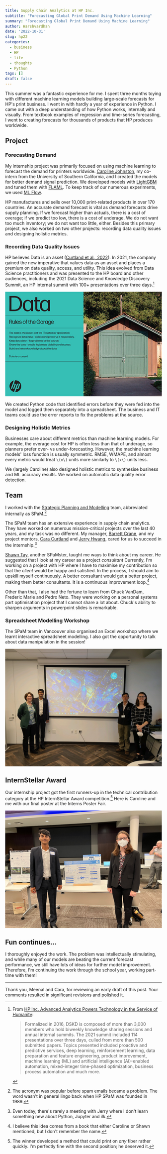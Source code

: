 ```yaml
---
title: Supply Chain Analytics at HP Inc.
subtitle: "Forecasting Global Print Demand Using Machine Learning"
summary: "Forecasting Global Print Demand Using Machine Learning"
author: Harshvardhan
date: '2022-10-31'
slug: hp22
categories:
  - business
  - HP
  - life
  - thoughts
  - Python
tags: []
draft: false
---
```


This summer was a fantastic experience for me. I spent three months toying with different machine learning models building large-scale forecasts for HP's print business. I went in with hardly a year of experience in Python. I came out with a deep understanding of how Python works, internally and visually. From textbook examples of regression and time-series forecasting, I went to creating forecasts for thousands of products that HP produces worldwide.

## Project

### Forecasting Demand

My internship project was primarily focused on using machine learning to forecast the demand for printers worldwide. [Caroline Johnston](https://www.linkedin.com/in/caroline-johnston39/), my co-intern from the University of Southern California, and I created the models for better demand signal prediction. We developed models with [LightGBM](https://lightgbm.readthedocs.io/en/v3.3.2/) and tuned them with [FLAML](https://github.com/microsoft/FLAML). To keep track of our numerous experiments, we used [ML Flow](https://mlflow.org/).

HP manufactures and sells over 10,000 print-related products in over 170 countries. An accurate demand forecast is vital as demand forecasts drive supply planning. If we forecast higher than actuals, there is a cost of overage; if we predict too low, there is a cost of underage. We do not want too much inventory; we do not want too little, either. Besides this primary project, we also worked on two other projects: recording data quality issues and designing holistic metrics.

### Recording Data Quality Issues

HP believes Data is an asset ([Curtland et al., 2022](https://pubsonline.informs.org/do/10.1287/orms.2022.02.18/full/)). In 2021, the company gained the new imperative that values data as an asset and places a premium on data quality, access, and utility. This idea evolved from Data Science practitioners and was presented to the HP board and other audiences, including the 2021 Data Science and Knowledge Discovery Summit, an HP internal summit with 100+ presentations over three days.[^1]

[^1]: From [HP Inc. Advanced Analytics Powers Technology in the Service of Humanity](https://pubsonline.informs.org/do/10.1287/orms.2022.02.18/full/):

    > Formalized in 2016, DSKD is composed of more than 3,000 members who hold biweekly knowledge sharing sessions and annual internal summits. The 2021 summit included 114 presentations over three days, culled from more than 500 submitted papers. Topics presented included proactive and predictive services, deep learning, reinforcement learning, data preparation and feature engineering, product improvement, machine learning (ML) and artificial intelligence (AI)-enabled automation, mixed-integer time-phased optimization, business process automation and much more.

![](images/hp_data_rules_of_the_garage-WEB.jpeg)

We created Python code that identified errors before they were fed into the model and logged them separately into a spreadsheet. The business and IT teams could use the error reports to fix the problems at the source.

### Designing Holistic Metrics

Businesses care about different metrics than machine learning models. For example, the overage cost for HP is often less than that of underage, so planners prefer over- vs under-forecasting. However, the machine learning models' loss function is usually symmetric. RMSE, WMAPE, and almost every metric would treat `\(x\)` units more similarly to `\(x\)` units less.

We (largely Caroline) also designed holistic metrics to synthesise business and ML accuracy results. We worked on automatic data quality error detection.

## Team

I worked with the [Strategic Planning and Modelling](https://www.wikiwand.com/en/HP_SPaM) team, abbreviated internally as SPaM.[^2]

[^2]: The acronym was popular before spam emails became a problem. The word wasn't in general lingo back when HP SPaM was founded in 1989.

The SPaM team has an extensive experience in supply chain analytics. They have worked on numerous mission-critical projects over the last 40 years, and my task was no different. My manager, [Barrett Crane](https://www.linkedin.com/in/barrett-crane-a3a239/), and my project mentors, [Cara Curtland](https://www.linkedin.com/in/caracurtland/) and [Jerry Hwang](https://www.linkedin.com/in/jerry-hwang-445191/), cared for us to succeed in the internship.[^3]

[^3]: Even today, there's rarely a meeting with Jerry where I don't learn something new about Python, Jupyter and ilk.

[Shawn Tay](https://www.linkedin.com/in/stay/), another SPaMster, taught me ways to think about my career. He suggested that I look at my career as a project *consultant* Currently, I'm working on a project with HP where I have to maximise my contribution so that the *client* would be happy and satisfied. In the process, I should aim to upskill myself continuously. A better consultant would get a better project, making them better consultants. It is a continuous improvement loop.[^4]

[^4]: I believe this idea comes from a book that either Caroline or Shawn mentioned, but I don't remember the name.

Other than that, I also had the fortune to learn from Chuck VanDam, Frederic Marie and Pedro Neto. They were working on a personal systems part optimisation project that I cannot share a lot about. Chuck's ability to sharpen arguments in powerpoint slides is remarkable.

### Spreadsheet Modelling Workshop

The SPaM team in Vancouver also organised an Excel workshop where we learnt interactive spreadsheet modelling. I also got the opportunity to talk about data manipulation in the session!

![](images/20220707_170231.png)

## InternStellar Award

Our internship project got the first runners-up in the technical contribution category at the HP InternStellar Award competition.[^5] Here is Caroline and me with our final poster at the Interns Poster Fair.

[^5]: The winner developed a method that could print on *any* fiber rather quickly. I'm perfectly fine with the second position; he deserved it.

![](images/IMG_4431.png)

## Fun continues...

I thoroughly enjoyed the work. The problem was intellectually stimulating, and while many of our models are beating the current forecast performance, we still have lots of ideas for further model improvement. Therefore, I'm continuing the work through the school year, working part-time with them!

------------------------------------------------------------------------

Thank you, Meenal and Cara, for reviewing an early draft of this post. Your comments resulted in significant revisions and polished it.

